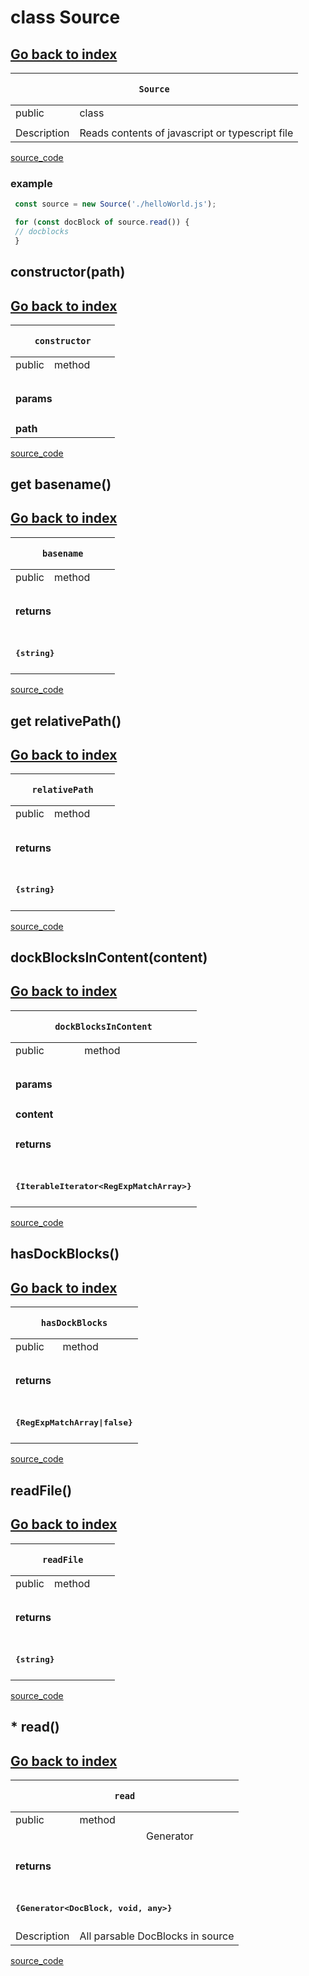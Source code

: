 
# class Source 
[Go back to index](../Index.md)
---
<table>
    <thead>
        <tr>
            <th colSpan="4">
                <pre><code>Source</code></pre>
            </th>
        </tr>
    </thead>
    <tbody>
        <tr>
            <td>public</td>
            <td>class</td>
            <td></td>
            <td></td>
        </tr>
        <tr>
            <td></td>
            <td></td>
            <td></td>
            <td></td>
        </tr>
                <tr v-if="description">
            <td>Description</td>
            <td colSpan="3">
                Reads contents of javascript or typescript file
            </td>
        </tr>
    </tbody>
    <tfoot>
    </tfoot>
</table>

[source_code](../../core/read/Source.js)

<h3 v-if="example">example</h3>

 ```js
  const source = new Source('./helloWorld.js');
 
  for (const docBlock of source.read()) {
  // docblocks
  }
 
  ```


## constructor(path)

[Go back to index](../Index.md)
---
<table>
    <thead>
        <tr>
            <th colSpan="4">
                <pre><code>constructor</code></pre>
            </th>
        </tr>
    </thead>
    <tbody>
        <tr>
            <td>public</td>
            <td>method</td>
            <td></td>
            <td></td>
        </tr>
        <tr>
            <td></td>
            <td></td>
            <td></td>
            <td></td>
        </tr>
        <tr v-if="params">
            <td colSpan="4">
                <h4>params</h4>
            </td>
        </tr>
        <tr>            <td colspan="2"><b>path</b></td>
            <td colspan="2"><code></code></td>
</tr>    </tbody>
    <tfoot>
    </tfoot>
</table>

[source_code](../../core/read/Source.js)


## get basename()

[Go back to index](../Index.md)
---
<table>
    <thead>
        <tr>
            <th colSpan="4">
                <pre><code>basename</code></pre>
            </th>
        </tr>
    </thead>
    <tbody>
        <tr>
            <td>public</td>
            <td>method</td>
            <td></td>
            <td></td>
        </tr>
        <tr>
            <td></td>
            <td></td>
            <td></td>
            <td></td>
        </tr>
                <tr v-if="return">
            <td colSpan="4">
                <h4>returns</h4>
            </td>
        </tr>
        <tr v-if="return">
            <td colSpan="4">
                <h4><pre>{string}</pre></h4>
            </td>
        </tr>
    </tbody>
    <tfoot>
    </tfoot>
</table>

[source_code](../../core/read/Source.js)


## get relativePath()

[Go back to index](../Index.md)
---
<table>
    <thead>
        <tr>
            <th colSpan="4">
                <pre><code>relativePath</code></pre>
            </th>
        </tr>
    </thead>
    <tbody>
        <tr>
            <td>public</td>
            <td>method</td>
            <td></td>
            <td></td>
        </tr>
        <tr>
            <td></td>
            <td></td>
            <td></td>
            <td></td>
        </tr>
                <tr v-if="return">
            <td colSpan="4">
                <h4>returns</h4>
            </td>
        </tr>
        <tr v-if="return">
            <td colSpan="4">
                <h4><pre>{string}</pre></h4>
            </td>
        </tr>
    </tbody>
    <tfoot>
    </tfoot>
</table>

[source_code](../../core/read/Source.js)


## dockBlocksInContent(content)

[Go back to index](../Index.md)
---
<table>
    <thead>
        <tr>
            <th colSpan="4">
                <pre><code>dockBlocksInContent</code></pre>
            </th>
        </tr>
    </thead>
    <tbody>
        <tr>
            <td>public</td>
            <td>method</td>
            <td></td>
            <td></td>
        </tr>
        <tr>
            <td></td>
            <td></td>
            <td></td>
            <td></td>
        </tr>
        <tr v-if="params">
            <td colSpan="4">
                <h4>params</h4>
            </td>
        </tr>
        <tr>            <td colspan="2"><b>content</b></td>
            <td colspan="2"><code></code></td>
</tr>        <tr v-if="return">
            <td colSpan="4">
                <h4>returns</h4>
            </td>
        </tr>
        <tr v-if="return">
            <td colSpan="4">
                <h4><pre>{IterableIterator&lt;RegExpMatchArray&gt;}</pre></h4>
            </td>
        </tr>
    </tbody>
    <tfoot>
    </tfoot>
</table>

[source_code](../../core/read/Source.js)


## hasDockBlocks()

[Go back to index](../Index.md)
---
<table>
    <thead>
        <tr>
            <th colSpan="4">
                <pre><code>hasDockBlocks</code></pre>
            </th>
        </tr>
    </thead>
    <tbody>
        <tr>
            <td>public</td>
            <td>method</td>
            <td></td>
            <td></td>
        </tr>
        <tr>
            <td></td>
            <td></td>
            <td></td>
            <td></td>
        </tr>
                <tr v-if="return">
            <td colSpan="4">
                <h4>returns</h4>
            </td>
        </tr>
        <tr v-if="return">
            <td colSpan="4">
                <h4><pre>{RegExpMatchArray|false}</pre></h4>
            </td>
        </tr>
    </tbody>
    <tfoot>
    </tfoot>
</table>

[source_code](../../core/read/Source.js)


## readFile()

[Go back to index](../Index.md)
---
<table>
    <thead>
        <tr>
            <th colSpan="4">
                <pre><code>readFile</code></pre>
            </th>
        </tr>
    </thead>
    <tbody>
        <tr>
            <td>public</td>
            <td>method</td>
            <td></td>
            <td></td>
        </tr>
        <tr>
            <td></td>
            <td></td>
            <td></td>
            <td></td>
        </tr>
                <tr v-if="return">
            <td colSpan="4">
                <h4>returns</h4>
            </td>
        </tr>
        <tr v-if="return">
            <td colSpan="4">
                <h4><pre>{string}</pre></h4>
            </td>
        </tr>
    </tbody>
    <tfoot>
    </tfoot>
</table>

[source_code](../../core/read/Source.js)


## * read()

[Go back to index](../Index.md)
---
<table>
    <thead>
        <tr>
            <th colSpan="4">
                <pre><code>read</code></pre>
            </th>
        </tr>
    </thead>
    <tbody>
        <tr>
            <td>public</td>
            <td>method</td>
            <td></td>
            <td></td>
        </tr>
        <tr>
            <td></td>
            <td></td>
            <td><span v-if="is_generator">Generator</span></td>
            <td></td>
        </tr>
                <tr v-if="return">
            <td colSpan="4">
                <h4>returns</h4>
            </td>
        </tr>
        <tr v-if="return">
            <td colSpan="4">
                <h4><pre>{Generator&lt;DocBlock, void, any&gt;}</pre></h4>
            </td>
        </tr>
        <tr v-if="description">
            <td>Description</td>
            <td colSpan="3">
                All parsable DocBlocks in source
            </td>
        </tr>
    </tbody>
    <tfoot>
    </tfoot>
</table>

[source_code](../../core/read/Source.js)

